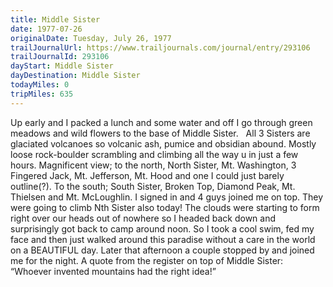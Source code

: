```yaml
---
title: Middle Sister
date: 1977-07-26
originalDate: Tuesday, July 26, 1977
trailJournalUrl: https://www.trailjournals.com/journal/entry/293106
trailJournalId: 293106
dayStart: Middle Sister
dayDestination: Middle Sister
todayMiles: 0
tripMiles: 635
---
```

Up early and I packed a lunch and some water and off I go through green meadows and wild flowers to the base of Middle Sister.   All 3 Sisters are glaciated volcanoes so volcanic ash, pumice and obsidian abound. Mostly loose rock-boulder scrambling and climbing all the way u in just a few hours. Magnificent view; to the north, North Sister, Mt. Washington, 3 Fingered Jack, Mt. Jefferson, Mt. Hood and one I could just barely outline(?). To the south; South Sister, Broken Top, Diamond Peak, Mt. Thielsen and Mt. McLoughlin. I signed in and 4 guys joined me on top. They were going to climb Nth Sister also today! The clouds were starting to form right over our heads out of nowhere so I headed back down and surprisingly got back to camp around noon. So I took a cool swim, fed my face and then just walked around this paradise without a care in the world on a BEAUTIFUL day. Later that afternoon a couple stopped by and joined me for the night. A quote from the register on top of Middle Sister: “Whoever invented mountains had the right idea!”
